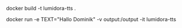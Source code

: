 docker build -t lumidora-tts .

docker run -e TEXT="Hallo Dominik"  -v output:/output -it lumidora-tts
